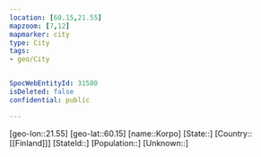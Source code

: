 ```yaml
---
location: [60.15,21.55]
mapzoom: [7,12] 
mapmarker: city 
type: City
tags:
- geo/City


SpocWebEntityId: 31580
isDeleted: false
confidential: public

---
```

[geo-lon::21.55]
[geo-lat::60.15]
[name::Korpo]
[State::]
[Country::[[Finland]]]
[StateId::]
[Population::]
[Unknown::]

